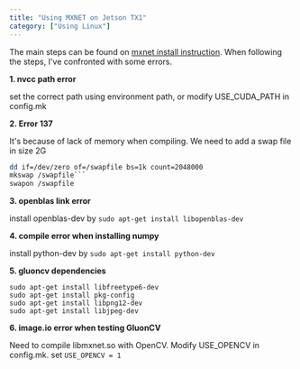 ```yaml
---
title: "Using MXNET on Jetson TX1"
category: ["Using Linux"]
---
```


The main steps can be found on [mxnet install instruction](https://mxnet.apache.org/versions/master/install/index.html?platform=Devices&language=Python). When following the steps, I've confronted with some errors.

**1. nvcc path error**

set the correct path using environment path, or modify USE_CUDA_PATH in config.mk

**2. Error 137**

It's because of lack of memory when compiling. We need to add a swap file in size 2G

````bash
dd if=/dev/zero of=/swapfile bs=1k count=2048000
mkswap /swapfile```
swapon /swapfile
````

**3. openblas link error**

install openblas-dev by `sudo apt-get install libopenblas-dev`

**4. compile error when installing numpy**

install python-dev by `sudo apt-get install python-dev`

**5. gluoncv dependencies**

```
sudo apt-get install libfreetype6-dev
sudo apt-get install pkg-config
sudo apt-get install libpng12-dev
sudo apt-get install libjpeg-dev
```

**6. image.io error when testing GluonCV**

Need to compile libmxnet.so with OpenCV. Modify USE_OPENCV in config.mk. set `USE_OPENCV = 1`
